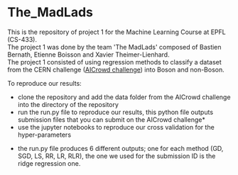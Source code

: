 # The_MadLads

This is the repository of project 1 for the Machine Learning Course at EPFL (CS-433).\
The project 1 was done by the team 'The MadLads' composed of Bastien Bernath, Etienne Boisson and Xavier Theimer-Lienhard.\
The project 1 consisted of using regression methods to classify a dataset from the CERN challenge ([AICrowd challenge](https://www.aicrowd.com/challenges/epfl-machine-learning-higgs)) into Boson and non-Boson.

To reproduce our results:
- clone the repository and add the data folder from the AICrowd challenge into the directory of the repository
- run the run.py file to reproduce our results, this python file outputs submission files that you can submit on the AICrowd challenge*
- use the jupyter notebooks to reproduce our cross validation for the hyper-parameters


* the run.py file produces 6 different outputs; one for each method (GD, SGD, LS, RR, LR, RLR), the one we used for the submission ID is the ridge regression one.
